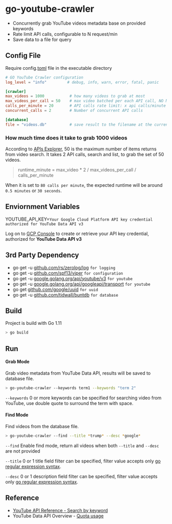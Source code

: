 # go-youtube-crawler
* Concurrently grab YouTube videos metadata base on provided keywords
* Rate limit API calls, configurable to N request/min
* Save data to a file for query

## Config File
Require config.[toml](https://github.com/toml-lang/toml) file in the executable directory

```toml
# GO YouTube Crawler configuration
log_level = "info"         # debug, info, warn, error, fatal, panic

[crawler]
max_videos = 1000           # how many videos to grab at most
max_videos_per_call = 50    # max video batched per each API call, NO MORE THAN 50 videos
calls_per_minute = 20       # API calls rate limit: x api calls/minute
concurrent_calls = 2        # Number of concurrent API calls

[database]
file = "videos.db"          # save result to the filename at the current directory
```

### How much time does it take to grab 1000 videos
According to [APIs Explorer](https://developers.google.com/apis-explorer/?hl=en_US#p/youtube/v3/youtube.search.list), 50 is the maximum number of items returns from video search.  It takes 2 API calls, search and list, to grab the set of 50 videos.  

> runtime_minute = max_video * 2 / max_videos_per_call / calls_per_minute

When it is set to `80 calls per minute`, the expected runtime will be around `0.5 minutes` or `30 seconds`.
   
## Enviornment Variables
YOUTUBE_API_KEY=`Your Google Cloud Platform API key credential authorized for YouTube Data API v3`

Log on to [GCP Console](https://console.cloud.google.com/apis/credentials) to create or retrieve your API key credential, authorized for **YouTube Data API v3** 

## 3rd Party Dependency
* go get -u [github.com/rs/zerolog/log](https://github.com/rs/zerolog) `for logging`
* go get -u [github.com/spf13/viper](https://github.com/spf13/viper) `for configuration`
* go get -u [google.golang.org/api/youtube/v3](https://godoc.org/google.golang.org/api/youtube/v3) `for youtube`
* go get -u [google.golang.org/api/googleapi/transport](https://google.golang.org/api/googleapi/transport) `for youtube`
* go get [github.com/google/uuid](https://github.com/google/uuid) `for uuid`
* go get -u [github.com/tidwall/buntdb](https://github.com/tidwall/buntdb) `for database`

## Build
Project is build with Go 1.11
``` bash
> go build
```

## Run
#### Grab Mode
Grab video metadata from YouTube Data API, results will be saved to database file.
``` bash
> go-youtube-crawler --keywords term1 --keywords "term 2"
```

`--keywords` 0 or more keywords can be specified for searching video from YouTube, use double quote to surround the term with space.

#### Find Mode
Find videos from the database file.
``` bash
> go-youtube-crawler --find --title *trump* --desc *google*  
```

`--find` Enable find mode, return all videos when both `--title` and `--desc` are not provided 

`--title` 0 or 1 title field filter can be specified, filter value accepts only [go regular expression syntax](https://golang.org/pkg/regexp/syntax/).

`--desc` 0 or 1 description field filter can be specified, filter value accepts only [go regular expression syntax](https://golang.org/pkg/regexp/syntax/).

## Reference
* [YouTube API Reference - Search by keyword](https://developers.google.com/youtube/v3/code_samples/go#search_by_keyword)
* YouTube Data API Overview - [Quota usage](https://developers.google.com/youtube/v3/getting-started#quota) 